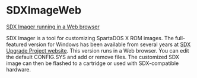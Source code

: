 # SDXImageWeb

[SDX Imager running in a Web browser](https://spartados-x.github.io/SDXImageWeb/)

SDX Imager is a tool for customizing SpartaDOS X ROM images. The full-featured version for Windows has been available from several years at [SDX Upgrade Project website](https://sdx.atari8.info/index.php?show=en_addons).
This version runs in a Web browser. You can edit the default CONFIG.SYS and add or remove files. The customized SDX image can then be flashed to a cartridge or used with SDX-compatible hardware.

